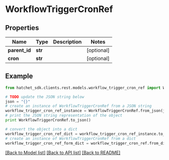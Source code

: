 # WorkflowTriggerCronRef


## Properties

Name | Type | Description | Notes
------------ | ------------- | ------------- | -------------
**parent_id** | **str** |  | [optional]
**cron** | **str** |  | [optional]

## Example

```python
from hatchet_sdk.clients.rest.models.workflow_trigger_cron_ref import WorkflowTriggerCronRef

# TODO update the JSON string below
json = "{}"
# create an instance of WorkflowTriggerCronRef from a JSON string
workflow_trigger_cron_ref_instance = WorkflowTriggerCronRef.from_json(json)
# print the JSON string representation of the object
print WorkflowTriggerCronRef.to_json()

# convert the object into a dict
workflow_trigger_cron_ref_dict = workflow_trigger_cron_ref_instance.to_dict()
# create an instance of WorkflowTriggerCronRef from a dict
workflow_trigger_cron_ref_form_dict = workflow_trigger_cron_ref.from_dict(workflow_trigger_cron_ref_dict)
```
[[Back to Model list]](../README.md#documentation-for-models) [[Back to API list]](../README.md#documentation-for-api-endpoints) [[Back to README]](../README.md)

